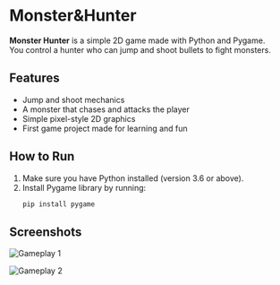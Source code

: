 # Monster&Hunter

**Monster Hunter** is a simple 2D game made with Python and Pygame.  
You control a hunter who can jump and shoot bullets to fight monsters.

## Features

- Jump and shoot mechanics  
- A monster that chases and attacks the player  
- Simple pixel-style 2D graphics  
- First game project made for learning and fun

## How to Run

1. Make sure you have Python installed (version 3.6 or above).  
2. Install Pygame library by running:  
   ```bash
   pip install pygame
## Screenshots
![Gameplay 1](screenshot/Screenshot%202025-06-17%20171833.png)

![Gameplay 2](screenshot/Screenshot%202025-06-17%20172046.png)
